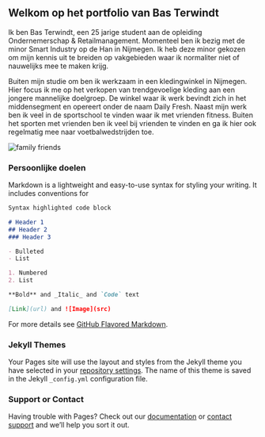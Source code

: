 ## Welkom op het portfolio van Bas Terwindt 
Ik ben Bas Terwindt, een 25 jarige student aan de opleiding Ondernemerschap & Retailmanagement. Momenteel ben ik bezig met de minor Smart Industry op de Han in Nijmegen. Ik heb deze minor gekozen om mijn kennis uit te breiden op vakgebieden waar ik normaliter niet of nauwelijks mee te maken krijg. 

Buiten mijn studie om ben ik werkzaam in een kledingwinkel in Nijmegen. Hier focus ik me op het verkopen van trendgevoelige kleding aan een jongere mannelijke doelgroep. De winkel waar ik werk bevindt zich in het middensegment en opereert onder de naam Daily Fresh. Naast mijn werk ben ik veel in de sportschool te vinden waar ik met vrienden fitness. Buiten het sporten met vrienden ben ik veel bij vrienden te vinden en ga ik hier ook regelmatig mee naar voetbalwedstrijden toe. 

![family   friends](https://user-images.githubusercontent.com/77282227/104229761-f59eba00-544c-11eb-9ffa-789b7178f18f.JPG)



### Persoonlijke doelen 

Markdown is a lightweight and easy-to-use syntax for styling your writing. It includes conventions for

```markdown
Syntax highlighted code block

# Header 1
## Header 2
### Header 3

- Bulleted
- List

1. Numbered
2. List

**Bold** and _Italic_ and `Code` text

[Link](url) and ![Image](src)
```

For more details see [GitHub Flavored Markdown](https://guides.github.com/features/mastering-markdown/).

### Jekyll Themes

Your Pages site will use the layout and styles from the Jekyll theme you have selected in your [repository settings](https://github.com/bas-terwindt/portfolio-3/settings). The name of this theme is saved in the Jekyll `_config.yml` configuration file.

### Support or Contact

Having trouble with Pages? Check out our [documentation](https://docs.github.com/categories/github-pages-basics/) or [contact support](https://github.com/contact) and we’ll help you sort it out.
